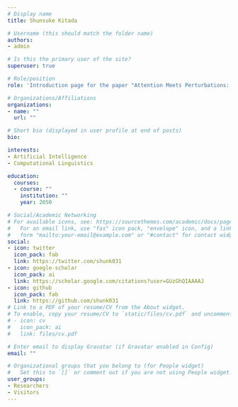 ```yaml
---
# Display name
title: Shunsuke Kitada

# Username (this should match the folder name)
authors:
- admin

# Is this the primary user of the site?
superuser: true

# Role/position
role: 'Introduction page for the paper "Attention Meets Perturbations: Robust and Interpretable Attention with Adversarial Training"'

# Organizations/Affiliations
organizations:
- name: ""
  url: ""

# Short bio (displayed in user profile at end of posts)
bio: 

interests:
- Artificial Intelligence
- Computational Linguistics

education:
  courses:
  - course: ""
    institution: ""
    year: 2050

# Social/Academic Networking
# For available icons, see: https://sourcethemes.com/academic/docs/page-builder/#icons
#   For an email link, use "fas" icon pack, "envelope" icon, and a link in the
#   form "mailto:your-email@example.com" or "#contact" for contact widget.
social:
- icon: twitter
  icon_pack: fab
  link: https://twitter.com/shunk031
- icon: google-scholar
  icon_pack: ai
  link: https://scholar.google.com/citations?user=GUzGhQIAAAAJ
- icon: github
  icon_pack: fab
  link: https://github.com/shunk031
# Link to a PDF of your resume/CV from the About widget.
# To enable, copy your resume/CV to `static/files/cv.pdf` and uncomment the lines below.
# - icon: cv
#   icon_pack: ai
#   link: files/cv.pdf

# Enter email to display Gravatar (if Gravatar enabled in Config)
email: ""

# Organizational groups that you belong to (for People widget)
#   Set this to `[]` or comment out if you are not using People widget.
user_groups:
- Researchers
- Visitors
---
```

